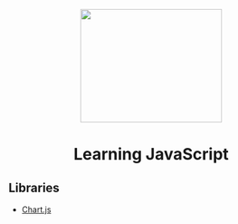 
<p align="center">
    <img src="https://cdn.pixabay.com/photo/2017/03/30/17/41/javascript-2189147_1280.png" width="250" height="200"><br/>
</p>
<h1 align="center" style="border-bottom: none;!important">
    Learning JavaScript
</h1>

## Libraries

- [Chart.js](https://www.chartjs.org/)


